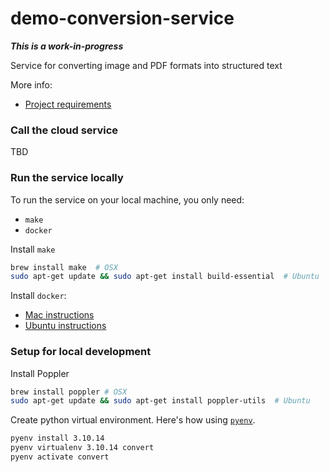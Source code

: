 # demo-conversion-service
***This is a work-in-progress***

Service for converting image and PDF formats into structured text

More info:
- [Project requirements](https://jeremyschaub.us/posts/post008-distributed/)


### Call the cloud service
TBD

### Run the service locally
To run the service on your local machine, you only need:
- `make`
- `docker`

Install `make`
```sh
brew install make  # OSX
sudo apt-get update && sudo apt-get install build-essential  # Ubuntu
```

Install `docker`:
- [Mac instructions](https://docs.docker.com/desktop/install/mac-install/)
- [Ubuntu instructions](https://docs.docker.com/engine/install/ubuntu/)


### Setup for local development
Install Poppler
```sh
brew install poppler # OSX
sudo apt-get update && sudo apt-get install poppler-utils  # Ubuntu
```

Create python virtual environment. Here's how using [`pyenv`](https://github.com/pyenv/pyenv).
```sh
pyenv install 3.10.14
pyenv virtualenv 3.10.14 convert
pyenv activate convert
```
